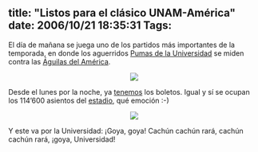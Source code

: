 title: "Listos para el clásico UNAM-América"
date: 2006/10/21 18:35:31
Tags: 
---
<p>El día de mañana se juega uno de los partidos más importantes de la temporada, en donde los aguerridos <a target="_blank" href="http://en.wikipedia.org/wiki/Pumas_UNAM">Pumas de la Universidad</a> se miden contra las <a target="_blank" href="http://en.wikipedia.org/wiki/Club_Am%C3%A9rica">Águilas del América</a>.
</p>
<p align="center"><img src="http://www.damog.net/files/misc/partido-tm.jpg"/></p>
<p align="left">Desde el lunes por la noche, ya <a target="_blank" href="http://www.maggit.com.mx">tenemos</a> los boletos. Igual y sí se ocupan los 114&#8217;600 asientos del <a target="_blank" href="http://en.wikipedia.org/wiki/Estadio_Azteca">estadio</a>, qué emoción :-)</p>
<p align="center"><a target="_blank" href="http://www.damog.net/files/misc/boletos-america-pumas.jpg"><img src="http://www.damog.net/files/misc/boletos-america-pumas-mini.jpg"/></a></p>
<p>Y este va por la Universidad: ¡Goya, goya! Cachún cachún rará, cachún cachún rará, ¡goya, Universidad! </p>
